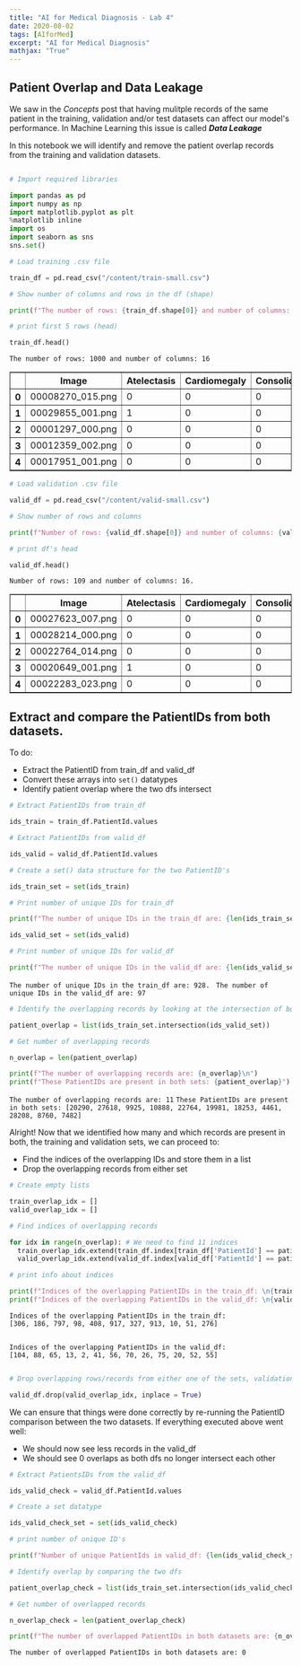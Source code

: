 ```yaml
---
title: "AI for Medical Diagnosis - Lab 4"
date: 2020-08-02
tags: [AIforMed]
excerpt: "AI for Medical Diagnosis"
mathjax: "True"
---
```


## Patient Overlap and Data Leakage

We saw in the *Concepts* post that having mulitple records of the same patient in the training, validation and/or test  datasets can affect our model's performance. In Machine Learning this issue is called ***Data Leakage***

In this notebook we will identify and remove the patient overlap records from the training and validation datasets. 

```python

# Import required libraries

import pandas as pd
import numpy as np
import matplotlib.pyplot as plt
%matplotlib inline
import os
import seaborn as sns
sns.set()

# Load training .csv file

train_df = pd.read_csv("/content/train-small.csv")

# Show number of columns and rows in the df (shape)

print(f"The number of rows: {train_df.shape[0]} and number of columns: {train_df.shape[1]}\n")

# print first 5 rows (head)

train_df.head()

```
`The number of rows: 1000 and number of columns: 16`

<table border="1" class="dataframe">
  <thead>
    <tr>
      <th></th>
      <th>Image</th>
      <th>Atelectasis</th>
      <th>Cardiomegaly</th>
      <th>Consolidation</th>
      <th>Edema</th>
      <th>Effusion</th>
      <th>Emphysema</th>
      <th>Fibrosis</th>
      <th>Hernia</th>
      <th>Infiltration</th>
      <th>Mass</th>
      <th>Nodule</th>
      <th>PatientId</th>
      <th>Pleural_Thickening</th>
      <th>Pneumonia</th>
      <th>Pneumothorax</th>
    </tr>
  </thead>
  <tbody>
    <tr>
      <th>0</th>
      <td>00008270_015.png</td>
      <td>0</td>
      <td>0</td>
      <td>0</td>
      <td>0</td>
      <td>0</td>
      <td>0</td>
      <td>0</td>
      <td>0</td>
      <td>0</td>
      <td>0</td>
      <td>0</td>
      <td>8270</td>
      <td>0</td>
      <td>0</td>
      <td>0</td>
    </tr>
    <tr>
      <th>1</th>
      <td>00029855_001.png</td>
      <td>1</td>
      <td>0</td>
      <td>0</td>
      <td>0</td>
      <td>1</td>
      <td>0</td>
      <td>0</td>
      <td>0</td>
      <td>1</td>
      <td>0</td>
      <td>0</td>
      <td>29855</td>
      <td>0</td>
      <td>0</td>
      <td>0</td>
    </tr>
    <tr>
      <th>2</th>
      <td>00001297_000.png</td>
      <td>0</td>
      <td>0</td>
      <td>0</td>
      <td>0</td>
      <td>0</td>
      <td>0</td>
      <td>0</td>
      <td>0</td>
      <td>0</td>
      <td>0</td>
      <td>0</td>
      <td>1297</td>
      <td>1</td>
      <td>0</td>
      <td>0</td>
    </tr>
    <tr>
      <th>3</th>
      <td>00012359_002.png</td>
      <td>0</td>
      <td>0</td>
      <td>0</td>
      <td>0</td>
      <td>0</td>
      <td>0</td>
      <td>0</td>
      <td>0</td>
      <td>0</td>
      <td>0</td>
      <td>0</td>
      <td>12359</td>
      <td>0</td>
      <td>0</td>
      <td>0</td>
    </tr>
    <tr>
      <th>4</th>
      <td>00017951_001.png</td>
      <td>0</td>
      <td>0</td>
      <td>0</td>
      <td>0</td>
      <td>0</td>
      <td>0</td>
      <td>0</td>
      <td>0</td>
      <td>1</td>
      <td>0</td>
      <td>0</td>
      <td>17951</td>
      <td>0</td>
      <td>0</td>
      <td>0</td>
    </tr>
  </tbody>
</table>

```python
# Load validation .csv file

valid_df = pd.read_csv("/content/valid-small.csv")

# Show number of rows and columns

print(f"Number of rows: {valid_df.shape[0]} and number of columns: {valid_df.shape[1]}. \n")

# print df's head

valid_df.head()
```
`Number of rows: 109 and number of columns: 16. `

<table border="1" class="dataframe">
  <thead>
    <tr>
      <th></th>
      <th>Image</th>
      <th>Atelectasis</th>
      <th>Cardiomegaly</th>
      <th>Consolidation</th>
      <th>Edema</th>
      <th>Effusion</th>
      <th>Emphysema</th>
      <th>Fibrosis</th>
      <th>Hernia</th>
      <th>Infiltration</th>
      <th>Mass</th>
      <th>Nodule</th>
      <th>PatientId</th>
      <th>Pleural_Thickening</th>
      <th>Pneumonia</th>
      <th>Pneumothorax</th>
    </tr>
  </thead>
  <tbody>
    <tr>
      <th>0</th>
      <td>00027623_007.png</td>
      <td>0</td>
      <td>0</td>
      <td>0</td>
      <td>1</td>
      <td>1</td>
      <td>0</td>
      <td>0</td>
      <td>0</td>
      <td>0</td>
      <td>0</td>
      <td>0</td>
      <td>27623</td>
      <td>0</td>
      <td>0</td>
      <td>0</td>
    </tr>
    <tr>
      <th>1</th>
      <td>00028214_000.png</td>
      <td>0</td>
      <td>0</td>
      <td>0</td>
      <td>0</td>
      <td>0</td>
      <td>0</td>
      <td>0</td>
      <td>0</td>
      <td>0</td>
      <td>0</td>
      <td>0</td>
      <td>28214</td>
      <td>0</td>
      <td>0</td>
      <td>0</td>
    </tr>
    <tr>
      <th>2</th>
      <td>00022764_014.png</td>
      <td>0</td>
      <td>0</td>
      <td>0</td>
      <td>0</td>
      <td>0</td>
      <td>0</td>
      <td>0</td>
      <td>0</td>
      <td>0</td>
      <td>0</td>
      <td>0</td>
      <td>22764</td>
      <td>0</td>
      <td>0</td>
      <td>0</td>
    </tr>
    <tr>
      <th>3</th>
      <td>00020649_001.png</td>
      <td>1</td>
      <td>0</td>
      <td>0</td>
      <td>0</td>
      <td>1</td>
      <td>0</td>
      <td>0</td>
      <td>0</td>
      <td>0</td>
      <td>0</td>
      <td>0</td>
      <td>20649</td>
      <td>0</td>
      <td>0</td>
      <td>0</td>
    </tr>
    <tr>
      <th>4</th>
      <td>00022283_023.png</td>
      <td>0</td>
      <td>0</td>
      <td>0</td>
      <td>0</td>
      <td>0</td>
      <td>0</td>
      <td>0</td>
      <td>0</td>
      <td>0</td>
      <td>0</td>
      <td>0</td>
      <td>22283</td>
      <td>0</td>
      <td>0</td>
      <td>0</td>
    </tr>
  </tbody>
</table>

## Extract and compare the PatientIDs from both datasets. 

To do: 

*   Extract the PatientID from train_df and valid_df
*   Convert these arrays into ```set()``` datatypes
*   Identify patient overlap where the two dfs intersect

```python
# Extract PatientIDs from train_df

ids_train = train_df.PatientId.values

# Extract PatientIDs from valid_df

ids_valid = valid_df.PatientId.values
```
```python
# Create a set() data structure for the two PatientID's

ids_train_set = set(ids_train)

# Print number of unique IDs for train_df

print(f"The number of unique IDs in the train_df are: {len(ids_train_set)}. \n")

ids_valid_set = set(ids_valid)

# Print number of unique IDs for valid_df

print(f"The number of unique IDs in the valid_df are: {len(ids_valid_set)}")
```
`The number of unique IDs in the train_df are: 928. `
`The number of unique IDs in the valid_df are: 97`

```python
# Identify the overlapping records by looking at the intersection of both sets

patient_overlap = list(ids_train_set.intersection(ids_valid_set))

# Get number of overlapping records

n_overlap = len(patient_overlap)

print(f"The number of overlapping records are: {n_overlap}\n")
print(f"These PatientIDs are present in both sets: {patient_overlap}")
```

`The number of overlapping records are: 11`
`These PatientIDs are present in both sets: [20290, 27618, 9925, 10888, 22764, 19981, 18253, 4461, 28208, 8760, 7482]`

Alright! Now that we identified how many and which records are present in both, the training and validation sets, we can proceed to:

*   Find the indices of the overlapping IDs and store them in a list
*   Drop the overlapping records from either set

```python
# Create empty lists

train_overlap_idx = []
valid_overlap_idx = []

# Find indices of overlapping records

for idx in range(n_overlap): # We need to find 11 indices
  train_overlap_idx.extend(train_df.index[train_df['PatientId'] == patient_overlap[idx]].tolist())
  valid_overlap_idx.extend(valid_df.index[valid_df['PatientId'] == patient_overlap[idx]].tolist())

# print info about indices

print(f"Indices of the overlapping PatientIDs in the train_df: \n{train_overlap_idx}\n")
print(f"Indices of the overlapping PatientIDs in the valid_df: \n{valid_overlap_idx}\n")

```

```
Indices of the overlapping PatientIDs in the train_df: 
[306, 186, 797, 98, 408, 917, 327, 913, 10, 51, 276]


Indices of the overlapping PatientIDs in the valid_df: 
[104, 88, 65, 13, 2, 41, 56, 70, 26, 75, 20, 52, 55]
```

```python

# Drop overlapping rows/records from either one of the sets, validation in this case

valid_df.drop(valid_overlap_idx, inplace = True)
```

We can ensure that things were done correctly by re-running the PatientID comparison between the two datasets. If everything executed above went well:
*  We should now see less records in the valid_df
*  We should see 0 overlaps as both dfs no longer intersect each other

```python
# Extract PatientsIDs from the valid_df

ids_valid_check = valid_df.PatientId.values

# Create a set datatype 

ids_valid_check_set = set(ids_valid_check)

# print number of unique ID's

print(f"Number of unique PatientIds in valid_df: {len(ids_valid_check_set)}")
```

```python
# Identify overlap by comparing the two dfs

patient_overlap_check = list(ids_train_set.intersection(ids_valid_check_set))

# Get number of overlapped records

n_overlap_check = len(patient_overlap_check)

print(f"The number of overlapped PatientIDs in both datasets are: {n_overlap_check}")
```

`The number of overlapped PatientIDs in both datasets are: 0`




